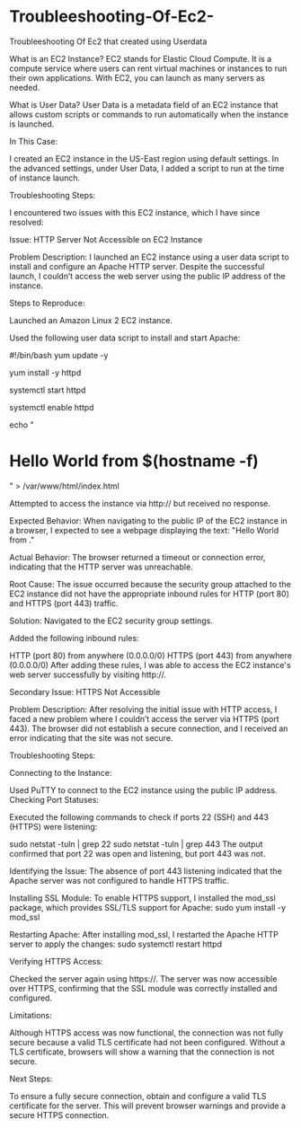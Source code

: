 # Troubleeshooting-Of-Ec2-
Troubleeshooting Of Ec2 that created using Userdata

What is an EC2 Instance?
EC2 stands for Elastic Cloud Compute. It is a compute service where users can rent virtual machines or instances to run their own applications. With EC2, you can launch as many servers as needed.

What is User Data?
User Data is a metadata field of an EC2 instance that allows custom scripts or commands to run automatically when the instance is launched.

In This Case:

I created an EC2 instance in the US-East region using default settings. In the advanced settings, under User Data, I added a script to run at the time of instance launch.

Troubleshooting Steps:

I encountered two issues with this EC2 instance, which I have since resolved:

Issue: HTTP Server Not Accessible on EC2 Instance

Problem Description: I launched an EC2 instance using a user data script to install and configure an Apache HTTP server. Despite the successful launch,
I couldn’t access the web server using the public IP address of the instance.

Steps to Reproduce:

Launched an Amazon Linux 2 EC2 instance.

Used the following user data script to install and start Apache:

#!/bin/bash
yum update -y

yum install -y httpd

systemctl start httpd

systemctl enable httpd

echo "<h1>Hello World from $(hostname -f)</h1>" > /var/www/html/index.html

Attempted to access the instance via http://<instance-public-ip> but received no response.

Expected Behavior:
When navigating to the public IP of the EC2 instance in a browser, I expected to see a webpage displaying the text: "Hello World from <hostname>."

Actual Behavior:
The browser returned a timeout or connection error, indicating that the HTTP server was unreachable.

Root Cause:
The issue occurred because the security group attached to the EC2 instance did not have the appropriate inbound rules for HTTP (port 80) and HTTPS (port 443) traffic.

Solution:
Navigated to the EC2 security group settings.

Added the following inbound rules:

HTTP (port 80) from anywhere (0.0.0.0/0)
HTTPS (port 443) from anywhere (0.0.0.0/0)
After adding these rules, I was able to access the EC2 instance's web server successfully by visiting http://<instance-public-ip>.

Secondary Issue: HTTPS Not Accessible

Problem Description: After resolving the initial issue with HTTP access, I faced a new problem where I couldn’t access the server via HTTPS (port 443). The browser did not establish a secure connection, and I received an error indicating that the site was not secure.

Troubleshooting Steps:

Connecting to the Instance:

Used PuTTY to connect to the EC2 instance using the public IP address.
Checking Port Statuses:

Executed the following commands to check if ports 22 (SSH) and 443 (HTTPS) were listening:

sudo netstat -tuln | grep 22
sudo netstat -tuln | grep 443
The output confirmed that port 22 was open and listening, but port 443 was not.

Identifying the Issue:
The absence of port 443 listening indicated that the Apache server was not configured to handle HTTPS traffic.

Installing SSL Module:
To enable HTTPS support, I installed the mod_ssl package, which provides SSL/TLS support for Apache:
sudo yum install -y mod_ssl

Restarting Apache:
After installing mod_ssl, I restarted the Apache HTTP server to apply the changes:
sudo systemctl restart httpd

Verifying HTTPS Access:

Checked the server again using https://<instance-public-ip>.
The server was now accessible over HTTPS, confirming that the SSL module was correctly installed and configured.

Limitations:

Although HTTPS access was now functional, the connection was not fully secure because a valid TLS certificate had not been configured. Without a TLS certificate, browsers will show a warning that the connection is not secure.

Next Steps:

To ensure a fully secure connection, obtain and configure a valid TLS certificate for the server. This will prevent browser warnings and provide a secure HTTPS connection.
